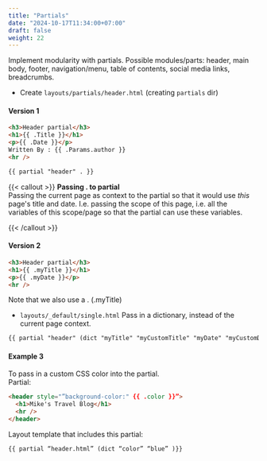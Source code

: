 ```yaml
---
title: "Partials"
date: "2024-10-17T11:34:00+07:00"
draft: false
weight: 22
---
```


Implement modularity with partials.
Possible modules/parts: header, main body, footer, navigation/menu, table of contents, social media links, breadcrumbs.

- Create `layouts/partials/header.html` (creating `partials` dir)

#### Version 1

```html {filename="layouts/partials/header.html"}
<h3>Header partial</h3>
<h1>{{ .Title }}</h1>
<p>{{ .Date }}</p>
Written By : {{ .Params.author }}
<hr />
```

```html {filename="layouts/_default/single.html"}
{{ partial "header" . }}
```

{{< callout >}}
**Passing . to partial**
<br/>
Passing the current page as context to the partial so that it would use _this_ page's title and date. I.e. passing the scope of this page, i.e. all the variables of this scope/page so that the partial can use these variables.

{{< /callout >}}

#### Version 2

```html {filename="layouts/_default/single.html"}
<h3>Header partial</h3>
<h1>{{ .myTitle }}</h1>
<p>{{ .myDate }}</p>
<hr />
```

Note that we also use a . (.myTitle)

- `layouts/_default/single.html`
  Pass in a dictionary, instead of the current page context.

```html {filename="layouts/_default/single.html"}
{{ partial "header" (dict "myTitle" "myCustomTitle" "myDate" "myCustomDate") }}
```

#### Example 3

To pass in a custom CSS color into the partial.
<br/>
Partial:

```html
<header style="”background-color:" {{ .color }}”>
  <h1>Mike's Travel Blog</h1>
  <hr />
</header>
```

Layout template that includes this partial:

```html
{{ partial “header.html” (dict “color” “blue” )}}
```
